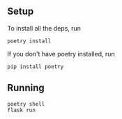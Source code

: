 
## Setup
To install all the deps, run
```
poetry install
```

If you don't have poetry installed, run
```
pip install poetry
```

## Running
```
poetry shell
flask run
```
